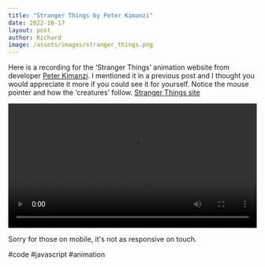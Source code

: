 ```yaml
---
title: "Stranger Things by Peter Kimanzi"
date: 2022-10-17
layout: post
author: Richard
image: /assets/images/stranger_things.png
---
```


Here is a recording for the ‘Stranger Things’ animation website from developer [Peter Kimanzi](https://www.linkedin.com/in/peter-kimanzi-002299206/). I mentioned it in a previous post and I thought you would appreciate it more if you could see it for yourself. Notice the mouse pointer and how the ‘creatures’ follow. [Stranger Things site](https://peter-kimanzi.github.io/Stranger-things-animation/)

<video width="100%" preload="auto" autoplay controls>
  <source src="{{ '/assets/videos/kimanzi_stranger_things.mp4' | relative_url }}" type="video/mp4">
  Your browser does not support the video tag.
</video>

Sorry for those on mobile, it's not as responsive on touch.

<!-- Find the previous post about Peter Kimanzi, developer from Nairobi, Kenya here:
https://lnkd.in/dqxcMQh6 -->

#code #javascript #animation
